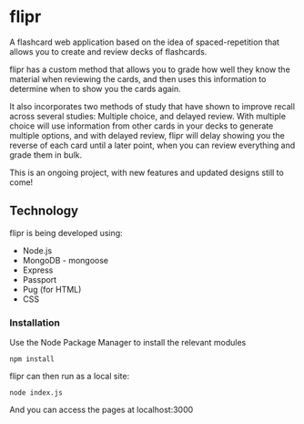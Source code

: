 # flipr
A flashcard web application based on the idea of spaced-repetition that allows you to create and review decks of flashcards. 

flipr has a custom method that allows you to grade how well they know the material when reviewing the cards, and then uses this information to determine when to show you the cards again.

It also incorporates two methods of study that have shown to improve recall across several studies: Multiple choice, and delayed review. With multiple choice will use information from other cards in your decks to generate multiple options, and with delayed review, flipr will delay showing you the reverse of each card until a later point, when you can review everything and grade them in bulk. 

This is an ongoing project, with new features and updated designs still to come!

## Technology 
flipr is being developed using: 
* Node.js 
* MongoDB - mongoose 
* Express 
* Passport 
* Pug (for HTML)
* CSS 

### Installation 
Use the Node Package Manager to install the relevant modules 
```
npm install 
```
flipr can then run as a local site: 
```
node index.js 
```
And you can access the pages at localhost:3000 





